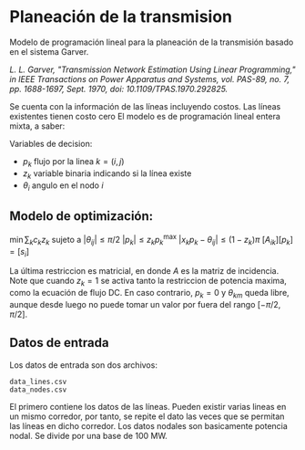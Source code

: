 # Planeación de la transmision

Modelo de programación lineal para la planeación de la transmisión basado en el sistema Garver.  

*L. L. Garver, "Transmission Network Estimation Using Linear Programming," in IEEE Transactions on Power Apparatus and Systems, vol. PAS-89, no. 7, pp. 1688-1697, Sept. 1970, doi: 10.1109/TPAS.1970.292825.*

Se cuenta con la información de las líneas incluyendo costos.  Las líneas existentes tienen costo cero El modelo es de programación lineal entera mixta, a saber:

Variables de decision:
* $p_k$ flujo por la linea $k=(i,j)$
* $z_k$ variable binaria indicando si la línea existe
* $\theta_i$ angulo en el nodo $i$

## Modelo de optimización:

$\min \sum_k c_kz_k$
sujeto a
$|\theta_{ij}|\leq \pi/2$
$|p_k|\leq z_kp_k^\text{max}$
$|x_k p_k - \theta_{ij}| \leq (1-z_k)\pi$
$[A_{ik}][p_k] = [s_i]$

La última restriccion es matricial, en donde $A$ es la matriz de incidencia.  Note que cuando $z_k=1$ se activa tanto la restriccion de potencia maxima, como la ecuación de flujo DC.  En caso contrario, $p_k=0$ y $\theta_{km}$ queda libre, aunque desde luego no puede tomar un valor por fuera del rango $[-\pi/2,\pi/2]$.

## Datos de entrada

Los datos de entrada son dos archivos:

    data_lines.csv 
    data_nodes.csv

El primero contiene los datos de las líneas.  Pueden existir varias lineas en un mismo corredor, por tanto, se repite el dato las veces que se permitan las líneas en dicho corredor.  Los datos nodales son basicamente potencia nodal.  Se divide por una base de 100 MW.



